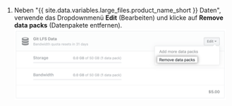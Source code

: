 1. Neben "{{ site.data.variables.large_files.product_name_short }} Daten", verwende das Dropdownmenü **Edit** (Bearbeiten) und klicke auf **Remove data packs** (Datenpakete entfernen). ![Downgrade Ihres Git LFS-Datenplans](/assets/images/help/large_files/downgrade_lfs_data_packs.png)
